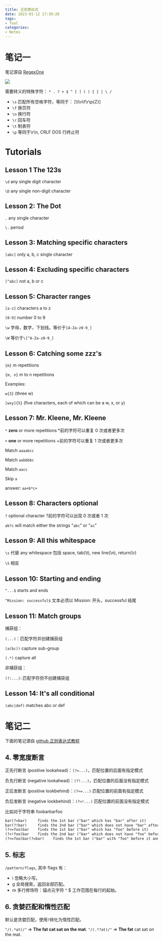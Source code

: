```yaml
---
title: 正则表达式
date: 2023-01-12 17:39:28
tags:
- Tool
categories:
- Notes
---
```


# 笔记一

笔记源自 [RegexOne](https://regexone.com/)

![](https://xyc-1316422823.cos.ap-shanghai.myqcloud.com/RISC-V%E4%B8%AD%E6%96%87%E6%89%8B%E5%86%8C/20230112170412.png)

需要转义的特殊字符：
`* . ? + $ ^ [ ] ( ) { } | \ /`

- `\s` 匹配所有空格字符，等同于： [\t\n\f\r\p{Z}]
- `\f` 换页符
- `\n` 换行符
- `\r` 回车符
- `\t` 制表符
- `\p` 等同于\r\n, CRLF DOS 行终止符

# Tutorials

## Lesson 1 The 123s

`\d`	any single digit character

`\D`	any single non-digit character

## Lesson 2: The Dot

`.`	any single character

`\.`	period

## Lesson 3: Matching specific characters

`[abc]`	only a, b, c single character

## Lesson 4: Excluding specific characters

`[^abc]`	not a, b or c

## Lesson 5: Character ranges

`[a-z]`	characters a to z

`[0-9]`	number 0 to 9

`\w`	字母，数字，下划线。等价于`[A-Za-z0-9_]`

`\W`	等价于`\[^A-Za-z0-9_]`

## Lesson 6: Catching some zzz's

`{m}`		m repetitions

`{m, n}`	m to n repetitions

Examples:

`w{3}` (three w)

`[wxy]{5}` (five characters, each of which can be a w, x, or y)

## Lesson 7: Mr. Kleene, Mr. Kleene

`*` 	**zero** or more repetitions *前的字符可以重复 0 次或者更多次

`+`	**one** or more repetitions +前的字符可以重复 1 次或者更多次

Match	`aaaabcc`

Match	`aabbbbc`

Match	`aacc`

Skip	`a`

answer: `aa+b*c+`

## Lesson 8: Characters optional

`?`	optional character ?前的字符可以出现 0 次或者 1 次

`ab?c` will match either the strings "`abc`" or "`ac`"

## Lesson 9: All this whitespace

`\s`	代替 any whitespace 包括 space, tab(\t), new line(\n), return(\r)

`\S`	相反

## Lesson 10: Starting and ending

`^...$`	starts and ends

`^Mission: successful$`	文本必须以 Mission: 开头，successful 结尾

## Lesson 11: Match groups

捕获组：

`(...)`：匹配字符并创建捕获组

`(a(bc))`	capture sub-group

`(.*)`	capture all

非捕获组：

`(?:...)`: 匹配字符但不创建捕获组

## Lesson 14: It's all conditional

`(abc|def)`	matches abc or def

# 笔记二

下面的笔记源自 [github 正则表达式教程](https://github.com/ziishaned/learn-regex/blob/master/translations/README-cn.md)

## 4. 零宽度断言

正先行断言 (positive lookahead)：`(?=...)`，匹配位置的后面有指定模式

负先行断言 (negative lookahead)：`(?!...)`，匹配位置的后面没有指定模式

正后发断言 (positive lookbehind)：`(?<=...)` 匹配位置的前面有指定模式

负后发断言 (negative lookbehind)：`(?<!...)` 匹配位置的前面没有指定模式

比如对于字符串 foobarbarfoo

```txt
bar(?=bar)     finds the 1st bar ("bar" which has "bar" after it)
bar(?!bar)     finds the 2nd bar ("bar" which does not have "bar" after it)
(?<=foo)bar    finds the 1st bar ("bar" which has "foo" before it)
(?<!foo)bar    finds the 2nd bar ("bar" which does not have "foo" before it)
(?<=foo)bar(?=bar)    finds the 1st bar ("bar" with "foo" before it and "bar" after it)
```

## 5. 标志

`/pattern/flags`, 其中 flags 有：

- i 忽略大小写。
- g 全局搜索，返回全部匹配。
- m 多行修饰符：锚点元字符 ^ $ 工作范围在每行的起始。

## 6. 贪婪匹配和惰性匹配

默认是贪婪匹配，使用`?`转化为惰性匹配。

`"/(.*at)/"` => **The fat cat sat on the mat**.
`"/(.*?at)/"` => **The fat** cat sat on the mat.
